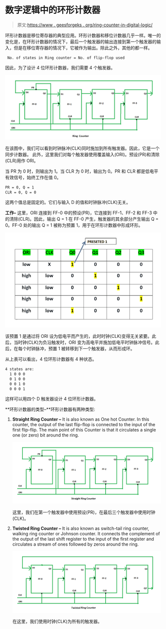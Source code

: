 # 数字逻辑中的环形计数器

> 原文:[https://www . geesforgeks . org/ring-counter-in-digital-logic/](https://www.geeksforgeeks.org/ring-counter-in-digital-logic/)

环形计数器是移位寄存器的典型应用。环形计数器和移位计数器几乎一样。唯一的变化是，在环形计数器的情况下，最后一个触发器的输出连接到第一个触发器的输入，但是在移位寄存器的情况下，它被作为输出。除此之外，其他的都一样。

```
 No. of states in Ring counter = No. of flip-flop used
```

因此，为了设计 4 位环形计数器，我们需要 4 个触发器。

![](img/a25937da8c1617d99c0131594dd47b16.png)

在该图中，我们可以看到时钟脉冲(CLK)同时施加到所有触发器。因此，它是一个同步计数器。
此外，这里我们对每个触发器使用覆盖输入(ORI)。预设(PR)和清除(CLR)用作 ORI。

当 PR 为 0 时，则输出为 1。当 CLR 为 0 时，输出为 0。PR 和 CLR 都是低电平有效信号，始终工作在值 0。

```
PR = 0, Q = 1
CLR = 0, Q = 0
```

这两个值总是固定的。它们与输入 D 的值和时钟脉冲(CLK)无关。

**工作–**
这里，ORI 连接到 FF-0 中的预设(PR)，它连接到 FF-1、FF-2 和 FF-3 中的清除(CLR)。因此，输出 Q = 1 在 FF-0 产生，触发器的其余部分产生输出 Q = 0。FF-0 处的输出 Q = 1 被称为预置 1，用于在环形计数器中形成环形。

![](img/9b5a5dbf9ed41a1dc06d8bbc0abb583b.png)

该预置 1 是通过将 ORI 设为低电平而产生的，此时时钟(CLK)变得无关紧要。此后，当时钟(CLK)为负沿触发时，ORI 变为高电平并施加低电平时钟脉冲信号。此后，在每个时钟脉冲，预置 1 被转移到下一个触发器，从而形成环。

从上表可以看出，4 位环形计数器有 4 种状态。

```
4 states are:
  1 0 0 0
  0 1 0 0
  0 0 1 0
  0 0 0 1

```

这样可以用四个 D 触发器设计 4 位环形计数器。

**环形计数器的类型–**环形计数器有两种类型:

1.  **Straight Ring Counter –**
    It is also known as One hot Counter. In this counter, the output of the last flip-flop is connected to the input of the first flip-flip. The main point of this Counter is that it circulates a single one (or zero) bit around the ring.

    ![](img/ca2ab5312cfe67b6c0ed73a057813762.png)

    这里，我们在第一个触发器中使用预设(PR)，在最后三个触发器中使用时钟(CLK)。

2.  **Twisted Ring Counter –**
    It is also known as switch-tail ring counter, walking ring counter or Johnson counter. It connects the complement of the output of the last shift register to the input of the first register and circulates a stream of ones followed by zeros around the ring.

    ![](img/6c1cd24b44cdbdf4f19bd848dd76037b.png)

    在这里，我们使用时钟(CLK)为所有的触发器。